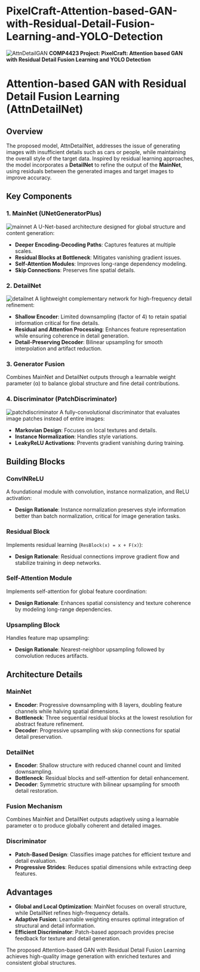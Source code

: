 # PixelCraft-Attention-based-GAN-with-Residual-Detail-Fusion-Learning-and-YOLO-Detection
![AttnDetailGAN](gan.png)
**COMP4423 Project: PixelCraft: Attention based GAN with Residual Detail Fusion Learning and YOLO Detection**
# Attention-based GAN with Residual Detail Fusion Learning (AttnDetailNet)

## Overview
The proposed model, AttnDetailNet, addresses the issue of generating images with insufficient details such as cars or people, while maintaining the overall style of the target data. Inspired by residual learning approaches, the model incorporates a **DetailNet** to refine the output of the **MainNet**, using residuals between the generated images and target images to improve accuracy.

## Key Components

### 1. MainNet (UNetGeneratorPlus)
![mainnet](mainet.png)
A U-Net-based architecture designed for global structure and content generation:
- **Deeper Encoding-Decoding Paths**: Captures features at multiple scales.
- **Residual Blocks at Bottleneck**: Mitigates vanishing gradient issues.
- **Self-Attention Modules**: Improves long-range dependency modeling.
- **Skip Connections**: Preserves fine spatial details.

### 2. DetailNet
![detailnet](detailnet.png)
A lightweight complementary network for high-frequency detail refinement:
- **Shallow Encoder**: Limited downsampling (factor of 4) to retain spatial information critical for fine details.
- **Residual and Attention Processing**: Enhances feature representation while ensuring coherence in detail generation.
- **Detail-Preserving Decoder**: Bilinear upsampling for smooth interpolation and artifact reduction.

### 3. Generator Fusion
Combines MainNet and DetailNet outputs through a learnable weight parameter (α) to balance global structure and fine detail contributions.

### 4. Discriminator (PatchDiscriminator)
![patchdiscriminator](patchdiscirminator.png)
A fully-convolutional discriminator that evaluates image patches instead of entire images:
- **Markovian Design**: Focuses on local textures and details.
- **Instance Normalization**: Handles style variations.
- **LeakyReLU Activations**: Prevents gradient vanishing during training.

## Building Blocks

### ConvINReLU
A foundational module with convolution, instance normalization, and ReLU activation:
- **Design Rationale**: Instance normalization preserves style information better than batch normalization, critical for image generation tasks.

### Residual Block
Implements residual learning (`ResBlock(x) = x + F(x)`):
- **Design Rationale**: Residual connections improve gradient flow and stabilize training in deep networks.

### Self-Attention Module
Implements self-attention for global feature coordination:
- **Design Rationale**: Enhances spatial consistency and texture coherence by modeling long-range dependencies.

### Upsampling Block
Handles feature map upsampling:
- **Design Rationale**: Nearest-neighbor upsampling followed by convolution reduces artifacts.

## Architecture Details

### MainNet
- **Encoder**: Progressive downsampling with 8 layers, doubling feature channels while halving spatial dimensions.
- **Bottleneck**: Three sequential residual blocks at the lowest resolution for abstract feature refinement.
- **Decoder**: Progressive upsampling with skip connections for spatial detail preservation.

### DetailNet
- **Encoder**: Shallow structure with reduced channel count and limited downsampling.
- **Bottleneck**: Residual blocks and self-attention for detail enhancement.
- **Decoder**: Symmetric structure with bilinear upsampling for smooth detail restoration.

### Fusion Mechanism
Combines MainNet and DetailNet outputs adaptively using a learnable parameter α to produce globally coherent and detailed images.

### Discriminator
- **Patch-Based Design**: Classifies image patches for efficient texture and detail evaluation.
- **Progressive Strides**: Reduces spatial dimensions while extracting deep features.

## Advantages
- **Global and Local Optimization**: MainNet focuses on overall structure, while DetailNet refines high-frequency details.
- **Adaptive Fusion**: Learnable weighting ensures optimal integration of structural and detail information.
- **Efficient Discriminator**: Patch-based approach provides precise feedback for texture and detail generation.

The proposed Attention-based GAN with Residual Detail Fusion Learning achieves high-quality image generation with enriched textures and consistent global structures.
